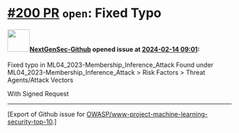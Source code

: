 # [\#200 PR](https://github.com/OWASP/www-project-machine-learning-security-top-10/pull/200) `open`: Fixed Typo

#### <img src="https://avatars.githubusercontent.com/u/142174128?u=0c502e66306f7689ff08b4db03d19f36ab952f1b&v=4" width="50">[NextGenSec-Github](https://github.com/NextGenSec-Github) opened issue at [2024-02-14 09:01](https://github.com/OWASP/www-project-machine-learning-security-top-10/pull/200):

Fixed typo in ML04_2023-Membership_Inference_Attack
Found under ML04_2023-Membership_Inference_Attack > Risk Factors > Threat Agents/Attack Vectors

With Signed Request




-------------------------------------------------------------------------------



[Export of Github issue for [OWASP/www-project-machine-learning-security-top-10](https://github.com/OWASP/www-project-machine-learning-security-top-10).]

